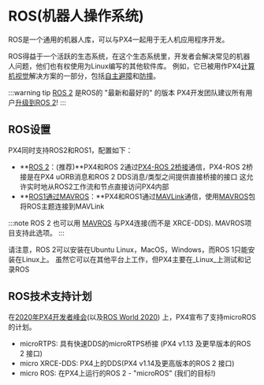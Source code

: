# ROS(机器人操作系统)

ROS是一个通用的机器人库，可以与PX4一起用于无人机应用程序开发。

ROS得益于一个活跃的生态系统，在这个生态系统里，开发者会解决常见的机器人问题，他们也有权使用为Linux编写的其他软件库。 例如，它已被用作PX4[计算机视觉](../computer_vision/README.md)解决方案的一部分，包括[自主避障](../computer_vision/obstacle_avoidance.md)和[防撞](../computer_vision/collision_prevention.md)。

:::warning
tip [ROS 2](../ros/ros2.md) 是ROS的 "最新和最好的" 的版本 PX4开发团队建议所有用户[升级到ROS 2](../ros/ros2.md)!
:::


## ROS设置

PX4同时支持ROS2和ROS1，配置如下：

- **[ROS 2](../ros/ros2.md)：(推荐)**PX4和ROS 2通过[PX4-ROS 2桥接](../ros/ros2_comm.md)通信，PX4-ROS 2桥接是在PX4 uORB消息和ROS 2 DDS消息/类型之间提供直接桥接的接口 这允许实时地从ROS2工作流和节点直接访问PX4内部
- **[ROS1通过MAVROS](../ros/ros1.md)：**PX4和ROS1通过[MAVLink](../middleware/mavlink.md)通信，使用[MAVROS](../ros/mavros_installation.md)包将ROS主题连接到MAVLink

:::note ROS
2 也可以用 [MAVROS](https://github.com/mavlink/mavros/tree/ros2/mavros) 与PX4连接(而不是 XRCE-DDS). MAVROS项目支持此选项。
:::

请注意，ROS 2可以安装在Ubuntu Linux，MacOS，Windows，而ROS 1只能安装在Linux上。 虽然它可以在其他平台上工作，但PX4主要在_Linux_上测试和记录ROS


## ROS技术支持计划

在[2020年PX4开发者峰会](https://www.youtube.com/watch?v=lZ8crGI16qA)(以及[ROS World 2020](https://www.youtube.com/watch?v=8XRkzHqQSf0)) 上，PX4宣布了支持microROS的计划。

* microRTPS: 具有快速DDS的microRTPS桥接 (PX4 v1.13 及更早版本的ROS 2 接口)
* micro XRCE-DDS: PX4上的DDS(PX4 v1.14及更高版本的ROS 2 接口)
* micro ROS: 在PX4上运行的ROS 2 - "microROS" (我们的目标!)
